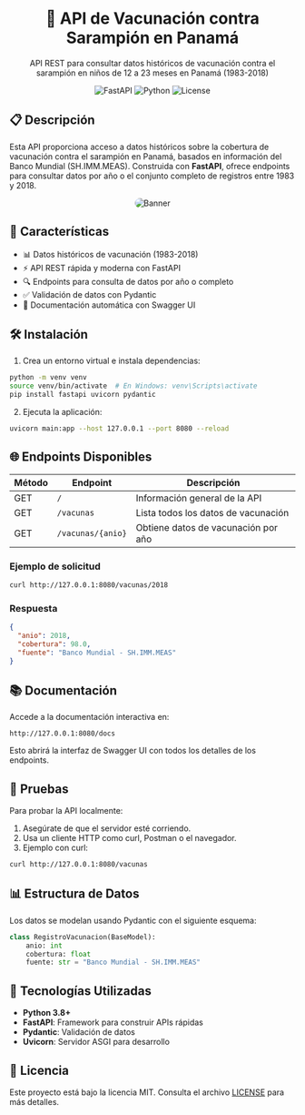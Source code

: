 <div align="center">
  <h1>💉 API de Vacunación contra Sarampión en Panamá</h1>
  <p>API REST para consultar datos históricos de vacunación contra el sarampión en niños de 12 a 23 meses en Panamá (1983-2018)</p>
  <img src="https://img.shields.io/badge/FastAPI-009688?style=for-the-badge&logo=fastapi&logoColor=white" alt="FastAPI">
  <img src="https://img.shields.io/badge/Python-3.8+-3776AB?style=for-the-badge&logo=python&logoColor=white" alt="Python">
  <img src="https://img.shields.io/badge/License-MIT-blue?style=for-the-badge" alt="License">
</div>

## 📋 Descripción

Esta API proporciona acceso a datos históricos sobre la cobertura de vacunación contra el sarampión en Panamá, basados en información del Banco Mundial (SH.IMM.MEAS). Construida con **FastAPI**, ofrece endpoints para consultar datos por año o el conjunto completo de registros entre 1983 y 2018.

<div align="center">
  <img src="https://via.placeholder.com/600x200.png?text=Vacunación+Sarampión+Panamá" alt="Banner" style="border-radius: 10px;">
</div>

## 🚀 Características

- 📊 Datos históricos de vacunación (1983-2018)
- ⚡ API REST rápida y moderna con FastAPI
- 🔍 Endpoints para consulta de datos por año o completo
- ✅ Validación de datos con Pydantic
- 📖 Documentación automática con Swagger UI

## 🛠 Instalación

1. Crea un entorno virtual e instala dependencias:
```bash
python -m venv venv
source venv/bin/activate  # En Windows: venv\Scripts\activate
pip install fastapi uvicorn pydantic
```

2. Ejecuta la aplicación:
```bash
uvicorn main:app --host 127.0.0.1 --port 8080 --reload
```

## 🌐 Endpoints Disponibles

| Método | Endpoint             | Descripción                              |
|--------|----------------------|------------------------------------------|
| GET    | `/`                  | Información general de la API            |
| GET    | `/vacunas`          | Lista todos los datos de vacunación      |
| GET    | `/vacunas/{anio}`   | Obtiene datos de vacunación por año      |

### Ejemplo de solicitud
```bash
curl http://127.0.0.1:8080/vacunas/2018
```

### Respuesta
```json
{
  "anio": 2018,
  "cobertura": 98.0,
  "fuente": "Banco Mundial - SH.IMM.MEAS"
}
```

## 📚 Documentación

Accede a la documentación interactiva en:
```
http://127.0.0.1:8080/docs
```
Esto abrirá la interfaz de Swagger UI con todos los detalles de los endpoints.

## 🧪 Pruebas

Para probar la API localmente:
1. Asegúrate de que el servidor esté corriendo.
2. Usa un cliente HTTP como curl, Postman o el navegador.
3. Ejemplo con curl:
```bash
curl http://127.0.0.1:8080/vacunas
```

## 📊 Estructura de Datos

Los datos se modelan usando Pydantic con el siguiente esquema:

```python
class RegistroVacunacion(BaseModel):
    anio: int
    cobertura: float
    fuente: str = "Banco Mundial - SH.IMM.MEAS"
```

## 🔧 Tecnologías Utilizadas

- **Python 3.8+**
- **FastAPI**: Framework para construir APIs rápidas
- **Pydantic**: Validación de datos
- **Uvicorn**: Servidor ASGI para desarrollo

## 📝 Licencia

Este proyecto está bajo la licencia MIT. Consulta el archivo [LICENSE](LICENSE) para más detalles.
